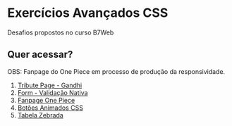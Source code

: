 <h1>Exercícios Avançados CSS</h1>

Desafios propostos no curso B7Web

<h2>Quer acessar?</h2>

OBS: Fanpage do One Piece em processo de produção da responsividade.

<ol>
  <li><a href="https://adoring-wiles-a257af.netlify.app">Tribute Page - Gandhi</a></li>
  <li><a href="https://loquacious-malasada-da1459.netlify.app/">Form - Validação Nativa</a></li>
  <li><a href="https://stately-dasik-9c28ba.netlify.app/">Fanpage One Piece</a></li>
  <li><a href="https://iridescent-peony-a9bfbe.netlify.app/">Botões Animados CSS</a></li>
  <li><a href="https://classy-nougat-ac5bdd.netlify.app/">Tabela Zebrada</a></li>
</ol>